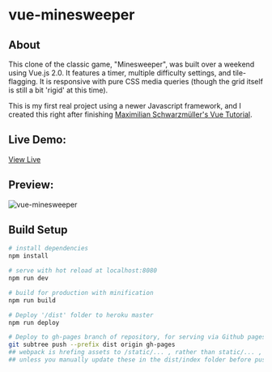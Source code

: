 # vue-minesweeper
## About
This clone of the classic game, "Minesweeper", was built over a weekend using Vue.js 2.0.  It features a timer, multiple difficulty settings, and tile-flagging.  It is responsive with pure CSS media queries (though the grid itself is still a bit 'rigid' at this time).

This is my first real project using a newer Javascript framework, and I created this right after finishing [Maximilian Schwarzmüller's Vue Tutorial](https://www.udemy.com/vuejs-2-the-complete-guide).

## Live Demo:

[View Live](https://chrisnorwood.io/vue-minesweeper)

## Preview: 
![vue-minesweeper](https://cloud.githubusercontent.com/assets/18252139/20769454/d0252838-b6f6-11e6-9731-c76e4c111bbd.png)

## Build Setup

``` bash
# install dependencies
npm install

# serve with hot reload at localhost:8080
npm run dev

# build for production with minification
npm run build

# Deploy '/dist' folder to heroku master
npm run deploy

# Deploy to gh-pages branch of repository, for serving via Github pages
git subtree push --prefix dist origin gh-pages
## webpack is hrefing assets to /static/... , rather than static/... , which breaks on gh-pages subdirectory,
## unless you manually update these in the dist/index folder before pushing
```


